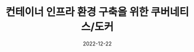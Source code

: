 ---
layout: post
title: "컨테이너 인프라 환경 구축을 위한 쿠버네티스/도커"
description: ""
date: 2022-12-22
tags: ["book"]
---